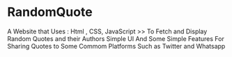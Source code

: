 ﻿# RandomQuote
A Website that Uses : Html , CSS, JavaScript >> To Fetch and Display Random Quotes and their Authors 
Simple UI And Some Simple Features For Sharing Quotes to Some Commom Platforms Such as Twitter and Whatsapp